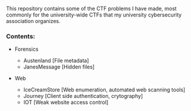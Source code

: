 This repository contains some of the CTF problems I have made, most commonly for the university-wide CTFs that my university cybersecurity association organizes.

### Contents:

* Forensics <br>
    * Austenland [File metadata]
    * JanesMessage [Hidden files]

* Web <br>
    * IceCreamStore [Web enumeration, automated web scanning tools]
    * Journey  [Client side authentication, crytography]
    *  IOT [Weak website access control]

